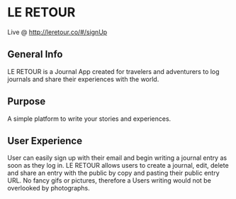 # LE RETOUR

Live @ http://leretour.co/#/signUp

## General Info



LE RETOUR is a Journal App created for travelers and adventurers to log journals and share their experiences with the world.

## Purpose



A simple platform to write your stories and experiences.

## User Experience 



User can easily sign up with their email and begin writing a journal entry as soon as they log in. LE RETOUR allows users to create a journal, edit, delete and share an entry with the public by copy and pasting their public entry URL. No fancy gifs or pictures, therefore a Users writing would not be overlooked by photographs. 



